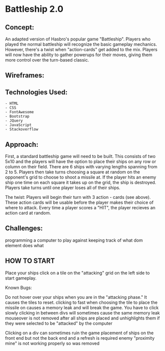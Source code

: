 # Battleship 2.0 
## Concept: 
An adapted version of Hasbro's popular game "Battleship". Players who played the normal battleship will recognize the basic gameplay mechanics. However, there's a twist when "action-cards" get added to the mix. Players will now have the ability to gather powerups for their moves, giving them more control over the turn-based classic. 
## Wireframes:

## Technologies Used:
    - HTML
    - CSS 
    - FontAwesome 
    - Bootstrap
    - JQuery
    - JavaScript
    - Stackoverflow
    

## Approach: 
First, a standard battleship game will need to be built. This consists of two 5x10 and the players will have the option to place their ships on any row or column on their field. There are 6 ships with varying lengths spanning from 2 to 5.  Players then take turns choosing a square at random on the opponent's grid to choose to shoot a missile at. If the player hits an enemy ship one time on each square it takes up on the grid, the ship is destroyed. Players take turns until one player loses all of their ships. 

The twist: Players will begin their turn with 3 action - cards (see above). These action cards will be usable before the player makes their choice of where to attack. Every time a player scores a "HIT", the player recieves an action card at random. 

## Challenges: 
programming a computer to play against
keeping track of what dom element does what

## HOW TO START
Place your ships
click on a tile on the "attacking" grid on the left side to start gameplay.



Known Bugs: 

Do not hover over your ships when you are in the "attacking phase." It causes the tiles to reset.
clicking to fast when choosing the tile to place the missile on causes a memory leak and will break the game. You have to click slowly
clicking in between divs will sometimes cause the same memory leak 
mouseover is not removed after all ships are placed and unhighlights them if they were selected to be "attacked" by the computer

Clicking on a div can sometimes ruin the game placement of ships on the front end but not the back end and a refresh is required
enemy "proximity mine" is not working properly so was removed 
